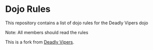 # Dojo Rules

This repository contains a list of dojo rules for the Deadly Vipers dojo

Note: All members should read the rules

This is a fork from [Deadly Vipers]("https://github.com/deadlyvipers").
